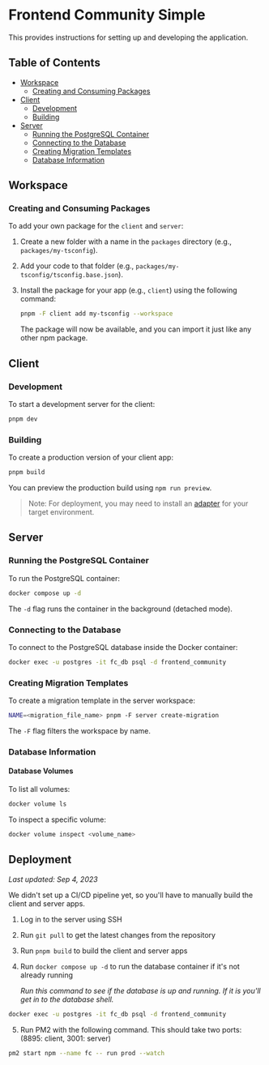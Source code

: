 # Frontend Community Simple

This provides instructions for setting up and developing the application.

## Table of Contents

-   [Workspace](#workspace)
    -   [Creating and Consuming Packages](#creating-and-consuming-packages)
-   [Client](#client)
    -   [Development](#development)
    -   [Building](#building)
-   [Server](#server)
    -   [Running the PostgreSQL Container](#running-the-postgresql-container)
    -   [Connecting to the Database](#connecting-to-the-database)
    -   [Creating Migration Templates](#creating-migration-templates)
    -   [Database Information](#database-information)

## Workspace

### Creating and Consuming Packages

To add your own package for the `client` and `server`:

1. Create a new folder with a name in the `packages` directory (e.g., `packages/my-tsconfig`).
2. Add your code to that folder (e.g., `packages/my-tsconfig/tsconfig.base.json`).
3. Install the package for your app (e.g., `client`) using the following command:

    ```bash
    pnpm -F client add my-tsconfig --workspace
    ```

    The package will now be available, and you can import it just like any other npm package.

## Client

### Development

To start a development server for the client:

```bash
pnpm dev
```

### Building

To create a production version of your client app:

```bash
pnpm build
```

You can preview the production build using `npm run preview`.

> Note: For deployment, you may need to install an [adapter](https://kit.svelte.dev/docs/adapters) for your target environment.

## Server

### Running the PostgreSQL Container

To run the PostgreSQL container:

```bash
docker compose up -d
```

The `-d` flag runs the container in the background (detached mode).

### Connecting to the Database

To connect to the PostgreSQL database inside the Docker container:

```bash
docker exec -u postgres -it fc_db psql -d frontend_community
```

### Creating Migration Templates

To create a migration template in the server workspace:

```bash
NAME=<migration_file_name> pnpm -F server create-migration
```

The `-F` flag filters the workspace by name.

### Database Information

#### Database Volumes

To list all volumes:

```bash
docker volume ls
```

To inspect a specific volume:

```bash
docker volume inspect <volume_name>
```

## Deployment

_Last updated: Sep 4, 2023_

We didn't set up a CI/CD pipeline yet, so you'll have to manually build the client and server apps.

1. Log in to the server using SSH
2. Run `git pull` to get the latest changes from the repository
3. Run `pnpm build` to build the client and server apps
4. Run `docker compose up -d` to run the database container if it's not already running

    _Run this command to see if the database is up and running. If it is you'll get in to the database shell._

```sh
docker exec -u postgres -it fc_db psql -d frontend_community
```

5. Run PM2 with the following command. This should take two ports: (8895: client, 3001: server)

```sh
pm2 start npm --name fc -- run prod --watch
```
